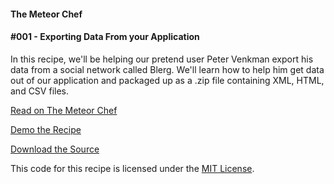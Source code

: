 #### The Meteor Chef
#### \#001 - Exporting Data From your Application

In this recipe, we'll be helping our pretend user Peter Venkman export his data from a social network called Blerg. We'll learn how to help him get data out of our application and packaged up as a .zip file containing XML, HTML, and CSV files.


[Read on The Meteor Chef](http://themeteorchef.com/recipes/exporting-data-from-your-meteor-application)  

[Demo the Recipe](http://tmc-001-demo.meteor.com)  

[Download the Source](https://github.com/themeteorchef/exporting-data-from-your-meteor-application/archive/master.zip)

This code for this recipe is licensed under the [MIT License](http://opensource.org/licenses/MIT).
